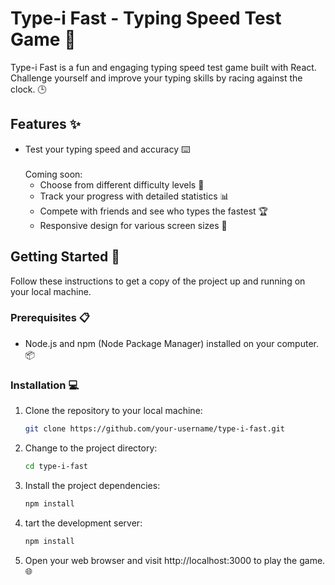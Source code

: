 # Type-i Fast - Typing Speed Test Game 🚀

Type-i Fast is a fun and engaging typing speed test game built with React. Challenge yourself and improve your typing skills by racing against the clock. 🕒

<!-- ![Type-i Fast Screenshot](screenshot.png) -->

## Features ✨

- Test your typing speed and accuracy ⌨️
  <br><br>
  Coming soon:
  - Choose from different difficulty levels 📶
  - Track your progress with detailed statistics 📊
  - Compete with friends and see who types the fastest 🏆
  - Responsive design for various screen sizes 📱

## Getting Started 🏁

Follow these instructions to get a copy of the project up and running on your local machine.

### Prerequisites 📋

- Node.js and npm (Node Package Manager) installed on your computer. 📦

### Installation 💻

1. Clone the repository to your local machine:

   ```bash
   git clone https://github.com/your-username/type-i-fast.git
   ```

2. Change to the project directory:

   ```bash
   cd type-i-fast
   ```

3. Install the project dependencies:

   ```bash
   npm install
   ```

4. tart the development server:

   ```bash
   npm install
   ```

5. Open your web browser and visit http://localhost:3000 to play the game. 🌐
